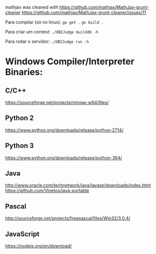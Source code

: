 mathjax was cleaned with
https://github.com/mathjax/MathJax-grunt-cleaner
https://github.com/mathjax/MathJax-grunt-cleaner/issues/11

Para compilar (só no linux):
`go get .`
`go build .`

Para criar um contest:
`./OBIJudge builddb -h`

Para rodar o servidor:
`./OBIJudge run -h`

# Windows Compiler/Interpreter Binaries:
## C/C++
https://sourceforge.net/projects/mingw-w64/files/

## Python 2
https://www.python.org/downloads/release/python-2714/

## Python 3
https://www.python.org/downloads/release/python-364/

## Java
http://www.oracle.com/technetwork/java/javase/downloads/index.html
https://github.com/Vinetos/java-portable

## Pascal
http://sourceforge.net/projects/freepascal/files/Win32/3.0.4/

## JavaScript
https://nodejs.org/en/download/

